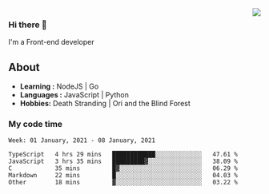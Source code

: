 <img align='right' src="https://github-readme-stats.vercel.app/api?username=strugglebak&show_icons=true">

### Hi there 👋

I'm a Front-end developer

## About

-  **Learning :** NodeJS | Go
-  **Languages :** JavaScript | Python
-  **Hobbies:** Death Stranding | Ori and the Blind Forest

### My code time

<!--START_SECTION:waka-->
```text
Week: 01 January, 2021 - 08 January, 2021

TypeScript   4 hrs 29 mins   ████████████░░░░░░░░░░░░░   47.61 % 
JavaScript   3 hrs 35 mins   █████████▓░░░░░░░░░░░░░░░   38.09 % 
C            35 mins         █▓░░░░░░░░░░░░░░░░░░░░░░░   06.29 % 
Markdown     22 mins         █░░░░░░░░░░░░░░░░░░░░░░░░   04.03 % 
Other        18 mins         ▓░░░░░░░░░░░░░░░░░░░░░░░░   03.22 % 
```
<!--END_SECTION:waka-->
